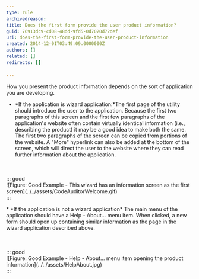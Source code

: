 ```yaml
---
type: rule
archivedreason: 
title: Does the first form provide the user product information?
guid: 76913dc9-cd08-48dd-9fd5-0d7020d72def
uri: does-the-first-form-provide-the-user-product-information
created: 2014-12-01T03:49:09.0000000Z
authors: []
related: []
redirects: []

---
```


How you present the product information depends on the sort of application you are                 developing.

<!--endintro-->

* *If the application is wizard application:*The first page of the utility should introduce the user to the application.
    Because the first two paragraphs of this screen and the first few paragraphs of the application's website often contain virtually identical information (i.e., describing the product) it may be a good idea to make both the same. The first two paragraphs of the screen can be copied from portions of the website.
    A "More" hyperlink can also be added at the bottom of the screen, which will direct the user to the website where they can read further information about the application.
<dl class="goodImage"><br><br>::: good  <br>![Figure: Good Example - This wizard has an information screen as the first screen](../../assets/CodeAuditorWelcome.gif)  <br>:::<br></dl>
* *If the application is not a wizard application*
 The main menu of the application should have a Help - About... menu item. When clicked, a new form should open up containing similar information as the page in the wizard application described above.
<dl class="goodImage"><br><br>::: good  <br>![Figure: Good Example - Help - About... menu item opening the product information](../../assets/HelpAbout.jpg)  <br>:::<br></dl>
